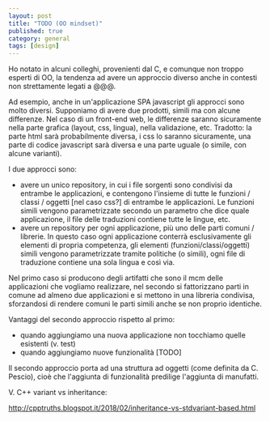 ```yaml
---
layout: post
title: "TODO (OO mindset)"
published: true
category: general
tags: [design]
---
```


Ho notato in alcuni colleghi, provenienti dal C, e comunque non troppo esperti di OO,
la tendenza ad avere un approccio diverso anche in contesti non strettamente legati
a @@@.

Ad esempio, anche in un'applicazione SPA javascript gli approcci sono molto diversi.
Supponiamo di avere due prodotti, simili ma con alcune differenze.
Nel caso di un front-end web, le differenze saranno sicuramente nella parte grafica
(layout, css, lingua), nella validazione, etc.
Tradotto: la parte html sarà probabilmente diversa, i css lo saranno sicuramente,
una parte di codice javascript sarà diversa e una parte uguale (o simile, con alcune varianti).

I due approcci sono:
- avere un unico repository, in cui i file sorgenti sono condivisi da entrambe le applicazioni,
  e contengono l'insieme di tutte le funzioni / classi / oggetti [nel caso css?] di entrambe le applicazioni. Le funzioni simili vengono parametrizzate secondo un parametro che dice quale applicazione, il file delle traduzioni contiene tutte le lingue, etc.
- avere un repository per ogni applicazione, più uno delle parti comuni / librerie.
  In questo caso ogni applicazione conterrà esclusivamente gli elementi di propria competenza,
  gli elementi (funzioni/classi/oggetti) simili vengono parametrizzate tramite politiche (o simili), ogni file di traduzione contiene una sola lingua e così via.

Nel primo caso si producono degli artifatti che sono il mcm delle applicazioni che vogliamo
realizzare, nel secondo si fattorizzano parti in comune ad almeno due applicazioni e si
mettono in una libreria condivisa, sforzandosi di rendere comuni le parti simili anche
se non proprio identiche.

Vantaggi del secondo approccio rispetto al primo:
- quando aggiungiamo una nuova applicazione non tocchiamo quelle esistenti (v. test)
- quando aggiungiamo nuove funzionalità [TODO]

Il secondo approccio porta ad una struttura ad oggetti (come definita da C. Pescio),
cioè che l'aggiunta di funzionalità predilige l'aggiunta di manufatti.

V. C++ variant vs inheritance:

http://cpptruths.blogspot.it/2018/02/inheritance-vs-stdvariant-based.html

